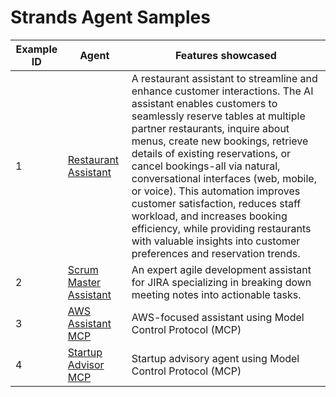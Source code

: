 
# Strands Agent Samples

| Example ID  | Agent                                                                 | Features showcased                                                      |
|-------------|-----------------------------------------------------------------------|-------------------------------------------------------------------------|
| 1           | [Restaurant Assistant](./01-restaurant-assistant/)                       | A restaurant assistant to streamline and enhance customer interactions. The AI assistant enables customers to seamlessly reserve tables at multiple partner restaurants, inquire about menus, create new bookings, retrieve details of existing reservations, or cancel bookings-all via natural, conversational interfaces (web, mobile, or voice). This automation improves customer satisfaction, reduces staff workload, and increases booking efficiency, while providing restaurants with valuable insights into customer preferences and reservation trends.        |
| 2           | [Scrum Master Assistant](./02-scrum-master-assistant/)                       | An expert agile development assistant for JIRA specializing in breaking down meeting notes into actionable tasks.        |
| 3           | [AWS Assistant MCP](./02-aws-assistant-mcp/)                           | AWS-focused assistant using Model Control Protocol (MCP)                     |
| 4           | [Startup Advisor MCP](./03-startup-advisor-mcp/)                       | Startup advisory agent using Model Control Protocol (MCP)                  |
